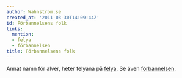 ```yaml
---
author: Wahnstrom.se
created_at: '2011-03-30T14:09:44Z'
id: Förbannelsens folk
links:
  mention:
  - felya
  - förbannelsen
title: Förbannelsens folk
---
```


Annat namn för alver, heter felyana på [felya]. Se även [förbannelsen].

  [felya]: felya
  [förbannelsen]: förbannelsen
